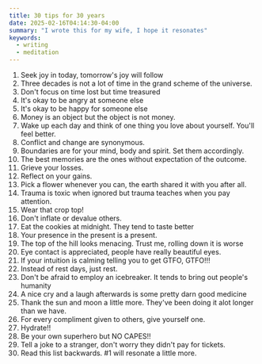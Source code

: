 ```yaml
---
title: 30 tips for 30 years
date: 2025-02-16T04:14:30-04:00
summary: "I wrote this for my wife, I hope it resonates"
keywords:
  - writing
  - meditation
---
```


1. Seek joy in today, tomorrow's joy will follow
2. Three decades is not a lot of time in the grand scheme of the universe.
3. Don't focus on time lost but time treasured
4. It's okay to be angry at someone else
5. It's okay to be happy for someone else
6. Money is an object but the object is not money.
7. Wake up each day and think of one thing you love about yourself. You'll feel better.
8. Conflict and change are synonymous.
9. Boundaries are for your mind, body and spirit. Set them accordingly.
10. The best memories are the ones without expectation of the outcome.
11. Grieve your losses.
12. Reflect on your gains.
13. Pick a flower whenever you can, the earth shared it with you after all.
14. Trauma is toxic when ignored but trauma teaches when you pay attention.
15. Wear that crop top!
16. Don't inflate or devalue others.
17. Eat the cookies at midnight. They tend to taste better
18. Your presence in the present is a present.
19. The top of the hill looks menacing. Trust me, rolling down it is worse
20. Eye contact is appreciated, people have really beautiful eyes.
21. If your intuition is calming telling you to get GTFO, GTFO!!!
22. Instead of rest days, just rest.
23. Don't be afraid to employ an icebreaker. It tends to bring out people's humanity
24. A nice cry and a laugh afterwards is some pretty darn good medicine
25. Thank the sun and moon a little more. They've been doing it alot longer than we have.
26. For every compliment given to others, give yourself one.
27. Hydrate!!
28. Be your own superhero but NO CAPES!!
29. Tell a joke to a stranger, don't worry they didn't pay for tickets.
30. Read this list backwards. #1 will resonate a little more.
